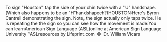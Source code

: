 To sign "Houston" tap the side of your chin twice with a "U" handshape. (Which also happens to 
  be an "H"handshapeeh?)HOUSTON:Here's Byron Cantrell demonstrating the sign. Note, the sign 
			actually only taps twice. He is repeating the the sign so you can 
			see how the movement is made:You can learnAmerican Sign Language (ASL)online at American Sign Language University ™ASLresources by Lifeprint.com  ©  Dr. William Vicars